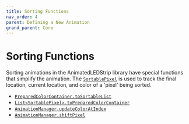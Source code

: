 ```yaml
---
title: Sorting Functions
nav_order: 4
parent: Defining a New Animation
grand_parent: Core
---
```


# Sorting Functions

Sorting animations in the AnimatedLEDStrip library have special functions that simplify the animation.
The [`SortablePixel`](https://animatedledstrip.github.io/AnimatedLEDStrip/animatedledstrip-core/animatedledstrip.animations/-sortable-pixel/index.html) is used to track the final location, current location, and color of a 'pixel' being sorted.

- [`PreparedColorContainer.toSortableList`](https://animatedledstrip.github.io/AnimatedLEDStrip/animatedledstrip-core/animatedledstrip.animations/to-sortable-list.html)
- [`List<SortablePixel>.toPreparedColorContainer`](https://animatedledstrip.github.io/AnimatedLEDStrip/animatedledstrip-core/animatedledstrip.animations/to-prepared-color-container.html)
- [`AnimationManager.updateColorAtIndex`](https://animatedledstrip.github.io/AnimatedLEDStrip/animatedledstrip-core/animatedledstrip.animations/update-color-at-index.html)
- [`AnimationManager.shiftPixel`](https://animatedledstrip.github.io/AnimatedLEDStrip/animatedledstrip-core/animatedledstrip.animations/shift-pixel.html)
